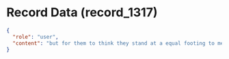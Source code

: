 # Record Data (record_1317)

```json
{
  "role": "user",
  "content": "but for them to think they stand at a equal footing to me after what i have been through and what i overcame that they enver had to seems unfair\n"
}
```
